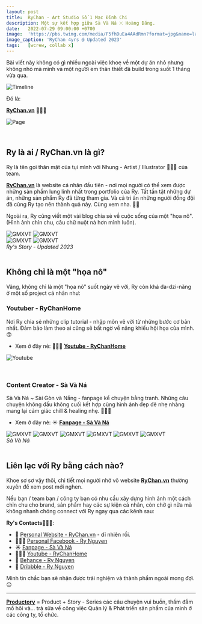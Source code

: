 ```yaml
---
layout: post
title:  RyChan - Art Studio Số 1 Mạc Đĩnh Chi 
description: Một sự kết hợp giữa Sà Và Ná ⤫ Hoàng Đăng.
date:   2022-07-29 09:00:00 +0700
image:  'https://pbs.twimg.com/media/F5fhDuEa4AAdRmn?format=jpg&name=large'
image_caption: 'RyChan 4yrs @ Updated 2023'
tags:   [wcrew, collab x]
---
```



Bài viết này không có gì nhiều ngoài việc khoe về một dự án nhỏ nhưng không nhỏ mà mình và một người em thân thiết đã build trong suốt 1 tháng vừa qua. 


![Timeline](https://pbs.twimg.com/media/F5fkvBpbsAA_hkY?format=jpg&name=large)


Đó là:

**[RyChan.vn](https://rychan.vn/)** 🎉🎉🎉

![Page](https://pbs.twimg.com/media/F5fgtmQaoAEwyT0?format=jpg&name=large)

<br>

## Ry là ai / RyChan.vn là gì? 

Ry là tên gọi thân mật của tụi mình với Nhung - Artist / Illustrator 🧑🏻‍🎨 của team.

**[RyChan.vn](https://rychan.vn/)** là website cá nhân đầu tiên - nơi mọi người có thể xem được những sản phẩm lung linh nhất trong portfolio của Ry. Tất tần tật những dự án, những sản phẩm Ry đã từng tham gia. Và cả tri ân những người đồng đội đã cùng Ry tạo nên thành quả này. Cùng xem nha. 🙌🏻

Ngoài ra, Ry cũng viết một vài blog chia sẻ về cuộc sống của một "họa nô". (Hình ảnh chỉn chu, câu chữ nuột nà hơn mình luôn).


  <div class="gallery">
    <img src="https://pbs.twimg.com/media/F5floZxa0AA_Dpr?format=jpg&name=large" loading="lazy" alt="GMXVT">
    <img src="https://pbs.twimg.com/media/F5flmQma0AAdOOx?format=jpg&name=large" loading="lazy" alt="GMXVT">
  </div>
<div class="gallery-box">
  <div class="gallery">
    <img src="https://pbs.twimg.com/media/F5flknWbwAA2bF_?format=jpg&name=large" loading="lazy" alt="GMXVT">
    <img src="https://pbs.twimg.com/media/F5fli9ga0AAe81B?format=jpg&name=large" loading="lazy" alt="GMXVT">
  </div>
  <em>Ry's Story - Updated 2023</em>
</div>

<br>

## Không chỉ là một "họa nô"

Vâng, không chỉ là một "họa nô" suốt ngày vẽ vời, Ry còn khá đa-dzi-năng ở một số project cá nhân như:

### Youtuber - RyChanHome

Nơi Ry chia sẻ những clip tutorial - nhập môn vẽ vời từ những bước cơ bản nhất. Đảm bảo làm theo ai cũng sẽ bất ngờ về năng khiếu hội họa của mình. 😙

- Xem ở đây nè: 🧑🏻‍🌾 **[Youtube - RyChanHome](https://www.youtube.com/@rychanhome/featured)**

![Youtube](https://pbs.twimg.com/media/F5fjlI2agAA1xaw?format=jpg&name=large)

<br>

### Content Creator - Sà Và Ná

Sà Và Ná ~ Sài Gòn và Nắng - fanpage kể chuyện bằng tranh. Những câu chuyện không đầu không cuối kết hợp cùng hình ảnh đẹp đẽ nhẹ nhàng mang lại cảm giác chill & healing nhẹ. 💆🏻‍♀️

- Xem ở đây nè: ☀️ **[Fanpage - Sà Và Ná](https://www.facebook.com/Saigonvanang)**

<div class="gallery-box">
  <div class="gallery">
    <img src="https://pbs.twimg.com/media/F5flKwLb0AARu-F?format=jpg&name=large" loading="lazy" alt="GMXVT">
    <img src="https://pbs.twimg.com/media/F5flI5SbIAAY1X1?format=jpg&name=large" loading="lazy" alt="GMXVT">
    <img src="https://pbs.twimg.com/media/F5flGrCaUAAnKGn?format=jpg&name=large" loading="lazy" alt="GMXVT">
    <img src="https://pbs.twimg.com/media/F5flYskbkAAI1uC?format=jpg&name=large" loading="lazy" alt="GMXVT">
    <img src="https://pbs.twimg.com/media/F5flaMTakAAxOPP?format=jpg&name=large" loading="lazy" alt="GMXVT">
    <img src="https://pbs.twimg.com/media/F5flb52aoAAkpWu?format=jpg&name=large" loading="lazy" alt="GMXVT">
  </div>
  <em>Sà Và Ná</em>
</div>

<br>

## Liên lạc với Ry bằng cách nào?

Khoe sơ sơ vậy thôi, chi tiết mọi người nhớ vô website **[RyChan.vn](https://rychan.vn/)** thường xuyên để xem post mới nghen.

Nếu bạn / team bạn / công ty bạn có nhu cầu xây dựng hình ảnh một cách chỉn chu cho brand, sản phẩm hay các sự kiện cá nhân, còn chờ gì nữa mà không nhanh chóng connect với Ry ngay qua các kênh sau:

**Ry's Contacts🧑🏻‍🎨**:

- 🏡 [Personal Website - RyChan.vn](https://rychan.vn/) - dĩ nhiên rồi.
- 💁🏼‍♀️ [Personal Facebook - Ry Nguyen](https://www.facebook.com/RyNguyen20)
- ☀️ [Fanpage - Sà Và Ná](https://www.facebook.com/Saigonvanang)
- 🧑🏻‍🌾 [Youtube - RyChanHome](https://www.youtube.com/@rychanhome/featured)
- 🎨 [Behance - Ry Nguyen](https://www.behance.net/rynguyen)
- 📝 [Dribbble - Ry Nguyen](https://dribbble.com/RyNguyen)

Mình tin chắc bạn sẽ nhận được trải nghiệm và thành phẩm ngoài mong đợi. 😌

___

**[Productory](/tags/?tag=productory)** = Product + Story - Series các câu chuyện vui buồn, thấm đẫm mồ hôi và... trà sữa về công việc Quản lý & Phát triển sản phẩm của mình ở các công ty, tổ chức.

